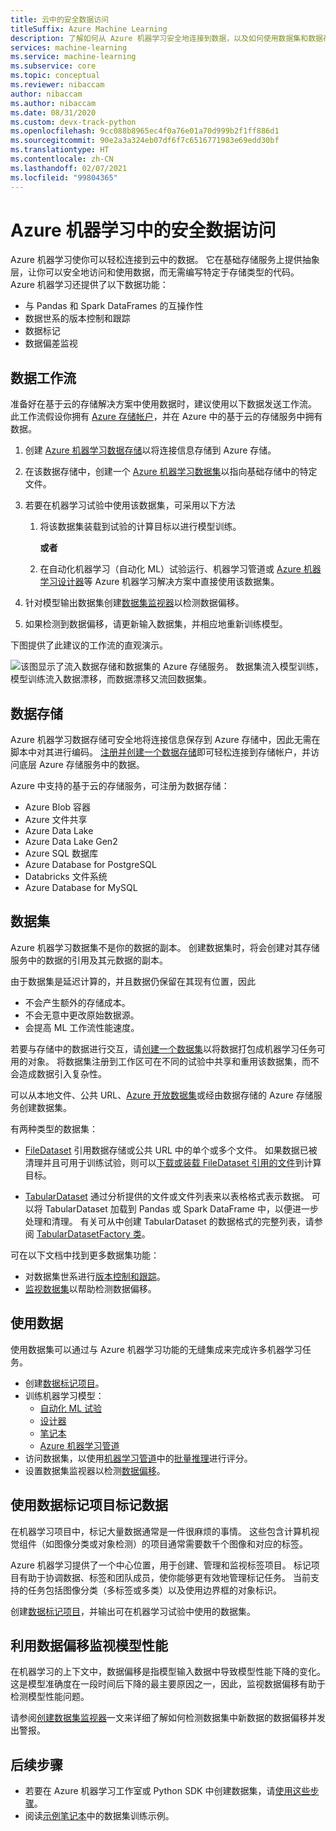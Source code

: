 ```yaml
---
title: 云中的安全数据访问
titleSuffix: Azure Machine Learning
description: 了解如何从 Azure 机器学习安全地连接到数据，以及如何使用数据集和数据存储来执行 ML 任务。 数据存储可以存储来自 Azure Blob、Azure Data Lake Gen 1 和 Azure Data Lake Gen 2、SQL DB、Databricks 等的数据
services: machine-learning
ms.service: machine-learning
ms.subservice: core
ms.topic: conceptual
ms.reviewer: nibaccam
author: nibaccam
ms.author: nibaccam
ms.date: 08/31/2020
ms.custom: devx-track-python
ms.openlocfilehash: 9cc088b8965ec4f0a76e01a70d999b2f1ff886d1
ms.sourcegitcommit: 90e2a3a324eb07df6f7c6516771983e69edd30bf
ms.translationtype: HT
ms.contentlocale: zh-CN
ms.lasthandoff: 02/07/2021
ms.locfileid: "99804365"
---
```

# <a name="secure-data-access-in-azure-machine-learning"></a>Azure 机器学习中的安全数据访问

Azure 机器学习使你可以轻松连接到云中的数据。  它在基础存储服务上提供抽象层，让你可以安全地访问和使用数据，而无需编写特定于存储类型的代码。 Azure 机器学习还提供了以下数据功能：

*    与 Pandas 和 Spark DataFrames 的互操作性
*    数据世系的版本控制和跟踪
*    数据标记 
*    数据偏差监视
    
## <a name="data-workflow"></a>数据工作流

准备好在基于云的存储解决方案中使用数据时，建议使用以下数据发送工作流。 此工作流假设你拥有 [Azure 存储帐户](../storage/common/storage-account-create.md?tabs=azure-portal)，并在 Azure 中的基于云的存储服务中拥有数据。 

1. 创建 [Azure 机器学习数据存储](#datastores)以将连接信息存储到 Azure 存储。

2. 在该数据存储中，创建一个 [Azure 机器学习数据集](#datasets)以指向基础存储中的特定文件。 

3. 若要在机器学习试验中使用该数据集，可采用以下方法
    1. 将该数据集装载到试验的计算目标以进行模型训练。

        **或者** 

    1. 在自动化机器学习（自动化 ML）试验运行、机器学习管道或 [Azure 机器学习设计器](concept-designer.md)等 Azure 机器学习解决方案中直接使用该数据集。

4. 针对模型输出数据集创建[数据集监视器](#data-drift)以检测数据偏移。 

5. 如果检测到数据偏移，请更新输入数据集，并相应地重新训练模型。

下图提供了此建议的工作流的直观演示。

![该图显示了流入数据存储和数据集的 Azure 存储服务。 数据集流入模型训练，模型训练流入数据漂移，而数据漂移又流回数据集。](./media/concept-data/data-concept-diagram.svg)

## <a name="datastores"></a>数据存储

Azure 机器学习数据存储可安全地将连接信息保存到 Azure 存储中，因此无需在脚本中对其进行编码。 [注册并创建一个数据存储](how-to-access-data.md)即可轻松连接到存储帐户，并访问底层 Azure 存储服务中的数据。 

Azure 中支持的基于云的存储服务，可注册为数据存储：

+ Azure Blob 容器
+ Azure 文件共享
+ Azure Data Lake
+ Azure Data Lake Gen2
+ Azure SQL 数据库
+ Azure Database for PostgreSQL
+ Databricks 文件系统
+ Azure Database for MySQL

## <a name="datasets"></a>数据集

Azure 机器学习数据集不是你的数据的副本。 创建数据集时，将会创建对其存储服务中的数据的引用及其元数据的副本。 

由于数据集是延迟计算的，并且数据仍保留在其现有位置，因此

* 不会产生额外的存储成本。
* 不会无意中更改原始数据源。
* 会提高 ML 工作流性能速度。

若要与存储中的数据进行交互，请[创建一个数据集](how-to-create-register-datasets.md)以将数据打包成机器学习任务可用的对象。 将数据集注册到工作区可在不同的试验中共享和重用该数据集，而不会造成数据引入复杂性。

可以从本地文件、公共 URL、[Azure 开放数据集](https://azure.microsoft.com/services/open-datasets/)或经由数据存储的 Azure 存储服务创建数据集。 

有两种类型的数据集： 

+ [FileDataset](https://docs.microsoft.com/python/api/azureml-core/azureml.data.file_dataset.filedataset?preserve-view=true&view=azure-ml-py) 引用数据存储或公共 URL 中的单个或多个文件。 如果数据已被清理并且可用于训练试验，则可以[下载或装载 FileDataset 引用的文件](how-to-train-with-datasets.md#mount-files-to-remote-compute-targets)到计算目标。

+ [TabularDataset](https://docs.microsoft.com/python/api/azureml-core/azureml.data.tabulardataset?preserve-view=true&view=azure-ml-py) 通过分析提供的文件或文件列表来以表格格式表示数据。 可以将 TabularDataset 加载到 Pandas 或 Spark DataFrame 中，以便进一步处理和清理。 有关可从中创建 TabularDataset 的数据格式的完整列表，请参阅 [TabularDatasetFactory 类](https://docs.microsoft.com/python/api/azureml-core/azureml.data.dataset_factory.tabulardatasetfactory)。

可在以下文档中找到更多数据集功能：

+ 对数据集世系进行[版本控制和跟踪](how-to-version-track-datasets.md)。
+ [监视数据集](how-to-monitor-datasets.md)以帮助检测数据偏移。    

## <a name="work-with-your-data"></a>使用数据

使用数据集可以通过与 Azure 机器学习功能的无缝集成来完成许多机器学习任务。 

+ 创建[数据标记项目](#label)。
+ 训练机器学习模型：
     + [自动化 ML 试验](how-to-use-automated-ml-for-ml-models.md)
     + [设计器](tutorial-designer-automobile-price-train-score.md#import-data)
     + [笔记本](how-to-train-with-datasets.md)
     + [Azure 机器学习管道](how-to-create-machine-learning-pipelines.md)
+ 访问数据集，以使用[机器学习管道](how-to-create-machine-learning-pipelines.md)中的[批量推理](./tutorial-pipeline-batch-scoring-classification.md)进行评分。
+ 设置数据集监视器以检测[数据偏移](#drift)。

<a name="label"></a>

## <a name="label-data-with-data-labeling-projects"></a>使用数据标记项目标记数据

在机器学习项目中，标记大量数据通常是一件很麻烦的事情。 这些包含计算机视觉组件（如图像分类或对象检测）的项目通常需要数千个图像和对应的标签。

Azure 机器学习提供了一个中心位置，用于创建、管理和监视标签项目。 标记项目有助于协调数据、标签和团队成员，使你能够更有效地管理标记任务。 当前支持的任务包括图像分类（多标签或多类）以及使用边界框的对象标识。

创建[数据标记项目](how-to-create-labeling-projects.md)，并输出可在机器学习试验中使用的数据集。

<a name="drift"></a>

## <a name="monitor-model-performance-with-data-drift"></a>利用数据偏移监视模型性能

在机器学习的上下文中，数据偏移是指模型输入数据中导致模型性能下降的变化。 这是模型准确度在一段时间后下降的最主要原因之一，因此，监视数据偏移有助于检测模型性能问题。

请参阅[创建数据集监视器](how-to-monitor-datasets.md)一文来详细了解如何检测数据集中新数据的数据偏移并发出警报。

## <a name="next-steps"></a>后续步骤 

+ 若要在 Azure 机器学习工作室或 Python SDK 中创建数据集，请[使用这些步骤](how-to-create-register-datasets.md)。
+ 阅读[示例笔记本](https://github.com/Azure/MachineLearningNotebooks/tree/master/how-to-use-azureml/work-with-data/)中的数据集训练示例。
